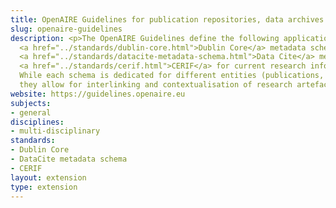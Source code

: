 ```yaml
---
title: OpenAIRE Guidelines for publication repositories, data archives and CRIS systems
slug: openaire-guidelines
description: <p>The OpenAIRE Guidelines define the following application profiles based on established standards,
  <a href="../standards/dublin-core.html">Dublin Core</a> metadata schema for publication repositories, 
  <a href="../standards/datacite-metadata-schema.html">Data Cite</a> metadata schema  for data archives and 
  <a href="../standards/cerif.html">CERIF</a> for current research information systems.
  While each schema is dedicated for different entities (publications, datasets, research information) 
  they allow for interlinking and contextualisation of research artefacts.</p>
website: https://guidelines.openaire.eu
subjects:
- general
disciplines:
- multi-disciplinary
standards:
- Dublin Core
- DataCite metadata schema
- CERIF
layout: extension
type: extension
---
```


